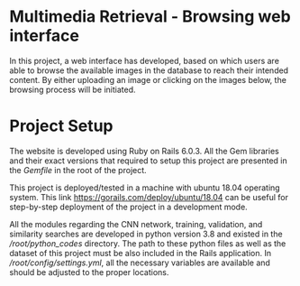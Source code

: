 # Multimedia Retrieval - Browsing web interface

In this project, a web interface has developed, based on which users are able to browse the available images in the database to reach their intended content. By either uploading an image or clicking on the images below, the browsing process will be initiated.

# Project Setup

The website is developed using Ruby on Rails 6.0.3. All the Gem libraries and their exact versions that required to setup this project are presented in the *Gemfile* in the root of the project.  

This project is deployed/tested in a machine with ubuntu 18.04 operating system. This link https://gorails.com/deploy/ubuntu/18.04 can be useful for step-by-step deployment of the project in a development mode.    

All the modules regarding the CNN network, training, validation, and similarity searches are developed in python version 3.8 and existed in the */root/python_codes* directory. The path to these python files as well as the dataset of this project must be also included in the Rails application. In */root/config/settings.yml*, all the necessary variables are available and should be adjusted to the proper locations.  

